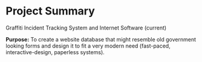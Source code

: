 # Project Summary
Graffiti Incident Tracking System and Internet Software (current)

**Purpose:**
To create a website database that might resemble old government looking forms and design it to fit a very modern need (fast-paced, interactive-design, paperless systems).
